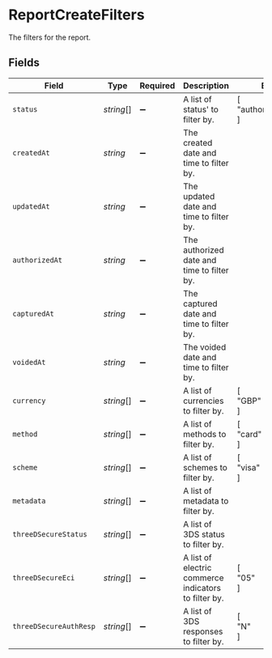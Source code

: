 # ReportCreateFilters

The filters for the report.


## Fields

| Field                                                | Type                                                 | Required                                             | Description                                          | Example                                              |
| ---------------------------------------------------- | ---------------------------------------------------- | ---------------------------------------------------- | ---------------------------------------------------- | ---------------------------------------------------- |
| `status`                                             | *string*[]                                           | :heavy_minus_sign:                                   | A list of status' to filter by.                      | [<br/>"authorization_failed"<br/>]                   |
| `createdAt`                                          | *string*                                             | :heavy_minus_sign:                                   | The created date and time to filter by.              |                                                      |
| `updatedAt`                                          | *string*                                             | :heavy_minus_sign:                                   | The updated date and time to filter by.              |                                                      |
| `authorizedAt`                                       | *string*                                             | :heavy_minus_sign:                                   | The authorized date and time to filter by.           |                                                      |
| `capturedAt`                                         | *string*                                             | :heavy_minus_sign:                                   | The captured date and time to filter by.             |                                                      |
| `voidedAt`                                           | *string*                                             | :heavy_minus_sign:                                   | The voided date and time to filter by.               |                                                      |
| `currency`                                           | *string*[]                                           | :heavy_minus_sign:                                   | A list of currencies to filter by.                   | [<br/>"GBP"<br/>]                                    |
| `method`                                             | *string*[]                                           | :heavy_minus_sign:                                   | A list of methods to filter by.                      | [<br/>"card"<br/>]                                   |
| `scheme`                                             | *string*[]                                           | :heavy_minus_sign:                                   | A list of schemes to filter by.                      | [<br/>"visa"<br/>]                                   |
| `metadata`                                           | *string*[]                                           | :heavy_minus_sign:                                   | A list of metadata to filter by.                     |                                                      |
| `threeDSecureStatus`                                 | *string*[]                                           | :heavy_minus_sign:                                   | A list of 3DS status to filter by.                   |                                                      |
| `threeDSecureEci`                                    | *string*[]                                           | :heavy_minus_sign:                                   | A list of electric commerce indicators to filter by. | [<br/>"05"<br/>]                                     |
| `threeDSecureAuthResp`                               | *string*[]                                           | :heavy_minus_sign:                                   | A list of 3DS responses to filter by.                | [<br/>"N"<br/>]                                      |